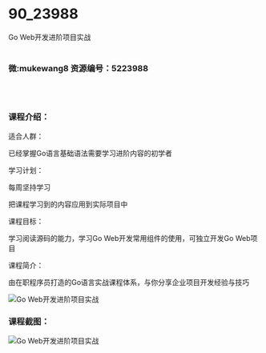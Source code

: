 # 90_23988
Go Web开发进阶项目实战
<br/></br>
<h3>微:mukewang8 资源编号：5223988</h3>
<br/></br>
<h3>课程介绍：</h3>
<p>适合人群：</p>
<p>已经掌握Go语言基础语法需要学习进阶内容的初学者</p>
<p>学习计划：</p>
<p>每周坚持学习</p>
<p>把课程学习到的内容应用到实际项目中</p>
<p>课程目标：</p>
<p>学习阅读源码的能力，学习<a title="查看与 Go Web 相关的文章" target="_blank">Go Web</a>开发常用组件的使用，可独立开发Go Web项目</p>
<p>课程简介：</p>
<p>由在职程序员打造的Go语言实战课程体系，与你分享企业项目开发经验与技巧</p>
<p><img src="https://www.ko996.com/wp-content/uploads/img/2022/05/1-11-300x132.png" alt="Go Web开发进阶项目实战"></p>
<div class="info-desc">
<h3>课程截图：</h3>
<p><img src="https://www.ko996.com/wp-content/uploads/img/2022/05/2-9.png" alt="Go Web开发进阶项目实战"></p>


			
</div>
